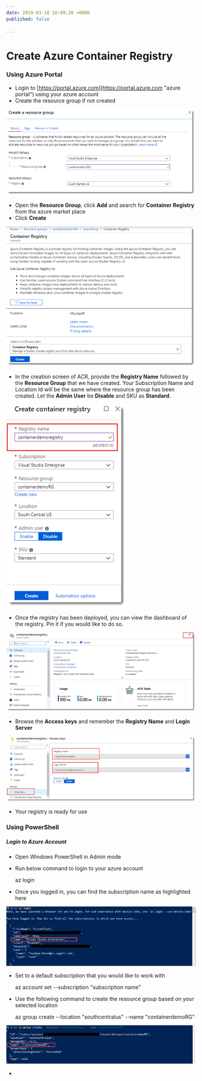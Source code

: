 ```yaml
---
date: 2019-03-18 18:09:20 +0000
published: false

---
```

# Create Azure Container Registry

### Using Azure Portal

* Login to [https://portal.azure.com](https://portal.azure.com "azure portal") using your azure account
* Create the resource group if not created

![](/uploads/portal_resource_group_creation.png)

* Open the **Resource Group**, click **Add** and search for **Container Registry** from the azure market place
* Click **Create**

![](/uploads/portal_acr_create_screen.png)

* In the creation screen of ACR, provide the **Registry Name** followed by the **Resource Group** that we have created. Your Subscription Name and Location Id will be the same where the resource group has been created. Let the **Admin User** be **Disable** and SKU as **Standard**.

![](/uploads/az_acr_creation.png)

* Once the registry has been deployed, you can view the dashboard of the registry. Pin it if you would like to do so.

![](/uploads/portal_registry_dashboard.png)

* Browse the **Access keys** and remember the **Registry Name** and **Login Server**

![](/uploads/portal_acr_registry_keys.png)

* Your registry is ready for use

### Using PowerShell

##### Login to Azure Account

* Open Windows PowerShell in Admin mode
* Run below command to login to your azure account

  az login
* Once you logged in, you can find the subscription name as highlighted here

![](/uploads/az_login.jpg)

* Set to a default subscription that you would like to work with

  az account set --subscription "subscription name"
* Use the following command to create the resource group based on your selected location

  az group create --location "southcentralus" --name "containerdemoRG"

![](/uploads/az_resource_group_creation.jpg)

* 